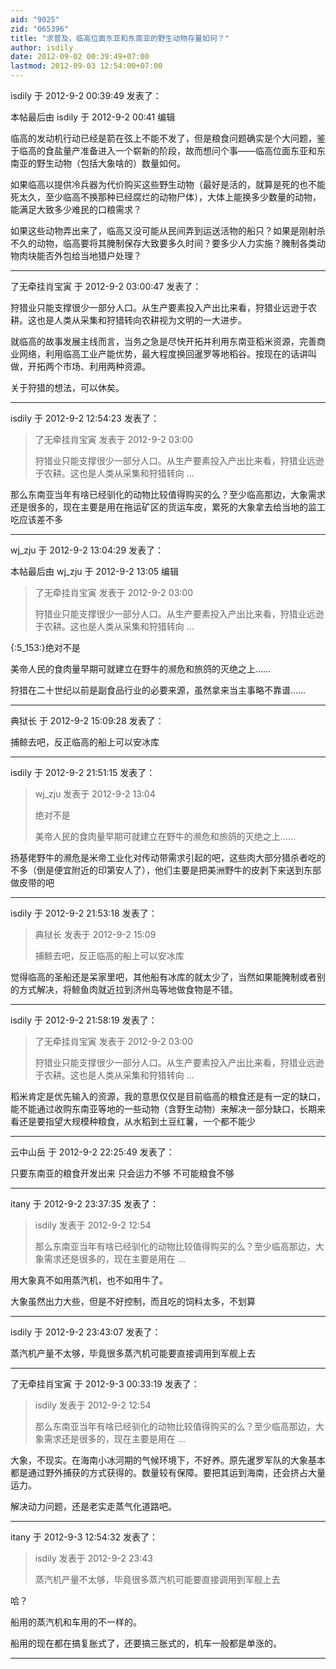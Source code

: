 ```yaml
---
aid: "9025"
zid: "065396"
title: "求普及，临高位面东亚和东南亚的野生动物存量如何？"
author: isdily
date: 2012-09-02 00:39:49+07:00
lastmod: 2012-09-03 12:54:00+07:00
---
```


isdily 于 2012-9-2 00:39:49 发表了：

本帖最后由 isdily 于 2012-9-2 00:41 编辑

临高的发动机行动已经是箭在弦上不能不发了，但是粮食问题确实是个大问题，鉴于临高的食盐量产准备进入一个崭新的阶段，故而想问个事——临高位面东亚和东南亚的野生动物（包括大象啥的）数量如何。

如果临高以提供冷兵器为代价购买这些野生动物（最好是活的，就算是死的也不能死太久，至少临高不换那种已经腐烂的动物尸体），大体上能换多少数量的动物，能满足大致多少难民的口粮需求？

如果这些动物弄出来了，临高又没可能从民间弄到运送活物的船只？如果是刚射杀不久的动物，临高要将其腌制保存大致要多久时间？要多少人力实施？腌制各类动物肉块能否外包给当地猎户处理？

---

了无牵挂肖宝寅 于 2012-9-2 03:00:47 发表了：

狩猎业只能支撑很少一部分人口。从生产要素投入产出比来看，狩猎业远逊于农耕。这也是人类从采集和狩猎转向农耕视为文明的一大进步。

就临高的故事发展主线而言，当务之急是尽快开拓并利用东南亚稻米资源，完善商业网络，利用临高工业产能优势，最大程度换回暹罗等地稻谷。按现在的话讲叫做，开拓两个市场、利用两种资源。

关于狩猎的想法，可以休矣。

---

isdily 于 2012-9-2 12:54:23 发表了：

> 了无牵挂肖宝寅 发表于 2012-9-2 03:00
>
> 狩猎业只能支撑很少一部分人口。从生产要素投入产出比来看，狩猎业远逊于农耕。这也是人类从采集和狩猎转向 ...

那么东南亚当年有啥已经驯化的动物比较值得购买的么？至少临高那边，大象需求还是很多的，现在主要是用在拖运矿区的货运车皮，累死的大象拿去给当地的监工吃应该差不多

---

wj_zju 于 2012-9-2 13:04:29 发表了：

本帖最后由 wj_zju 于 2012-9-2 13:05 编辑

> 了无牵挂肖宝寅 发表于 2012-9-2 03:00
>
> 狩猎业只能支撑很少一部分人口。从生产要素投入产出比来看，狩猎业远逊于农耕。这也是人类从采集和狩猎转向 ...

{:5_153:}绝对不是

美帝人民的食肉量早期可就建立在野牛的濒危和旅鸽的灭绝之上……

狩猎在二十世纪以前是副食品行业的必要来源，虽然拿来当主事略不靠谱……

---

典狱长 于 2012-9-2 15:09:28 发表了：

捕鲸去吧，反正临高的船上可以安冰库

---

isdily 于 2012-9-2 21:51:15 发表了：

> wj_zju 发表于 2012-9-2 13:04
>
> 绝对不是
>
> 美帝人民的食肉量早期可就建立在野牛的濒危和旅鸽的灭绝之上……

扬基佬野牛的濒危是米帝工业化对传动带需求引起的吧，这些肉大部分猎杀者吃的不多（倒是便宜附近的印第安人了），他们主要是把美洲野牛的皮剥下来送到东部做皮带的吧

---

isdily 于 2012-9-2 21:53:18 发表了：

> 典狱长 发表于 2012-9-2 15:09
>
> 捕鲸去吧，反正临高的船上可以安冰库

觉得临高的圣船还是呆家里吧，其他船有冰库的就太少了，当然如果能腌制或者别的方式解决，将鲸鱼肉就近拉到济州岛等地做食物是不错。

---

isdily 于 2012-9-2 21:58:19 发表了：

> 了无牵挂肖宝寅 发表于 2012-9-2 03:00
>
> 狩猎业只能支撑很少一部分人口。从生产要素投入产出比来看，狩猎业远逊于农耕。这也是人类从采集和狩猎转向 ...

稻米肯定是优先输入的资源，我的意思仅仅是目前临高的粮食还是有一定的缺口，能不能通过收购东南亚等地的一些动物（含野生动物）来解决一部分缺口，长期来看还是要指望大规模种粮食，从水稻到土豆红薯，一个都不能少

---

云中山岳 于 2012-9-2 22:25:49 发表了：

只要东南亚的粮食开发出来 只会运力不够 不可能粮食不够

---

itany 于 2012-9-2 23:37:35 发表了：

> isdily 发表于 2012-9-2 12:54
>
> 那么东南亚当年有啥已经驯化的动物比较值得购买的么？至少临高那边，大象需求还是很多的，现在主要是用在 ...

用大象真不如用蒸汽机，也不如用牛了。

大象虽然出力大些，但是不好控制，而且吃的饲料太多，不划算

---

isdily 于 2012-9-2 23:43:07 发表了：

蒸汽机产量不太够，毕竟很多蒸汽机可能要直接调用到军舰上去

---

了无牵挂肖宝寅 于 2012-9-3 00:33:19 发表了：

> isdily 发表于 2012-9-2 12:54
>
> 那么东南亚当年有啥已经驯化的动物比较值得购买的么？至少临高那边，大象需求还是很多的，现在主要是用在 ...

大象，不现实。在海南小冰河期的气候环境下，不好养。原先暹罗军队的大象基本都是通过野外捕获的方式获得的。数量较有保障。要把其运到海南，还会挤占大量运力。

解决动力问题，还是老实走蒸气化道路吧。

---

itany 于 2012-9-3 12:54:32 发表了：

> isdily 发表于 2012-9-2 23:43
>
> 蒸汽机产量不太够，毕竟很多蒸汽机可能要直接调用到军舰上去

哈？

船用的蒸汽机和车用的不一样的。

船用的现在都在搞复胀式了，还要搞三胀式的，机车一般都是单涨的。

---
